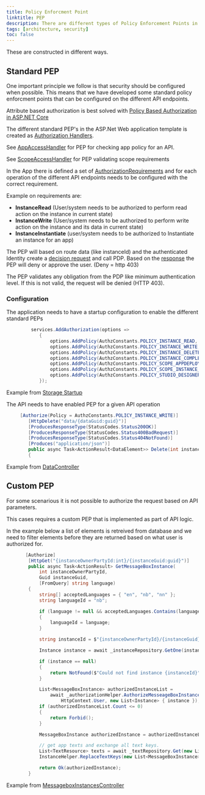 ```yaml
---
title: Policy Enforcment Point
linktitle: PEP
description: There are different types of Policy Enforcement Points in the Altinn 3 platform. 
tags: [architecture, security]
toc: false
---
```


These are constructed in different ways.

## Standard PEP

One important principle we follow is that security should be configured when possible. This means that we have developed
some standard policy enforcment points that can be configured on the different API endpoints.

Attribute based authorization is best solved with
[Policy Based Authorization in ASP.NET Core](https://docs.microsoft.com/en-us/aspnet/core/security/authorization/policies?view=aspnetcore-3.0)

The different standard PEP's in the ASP.Net Web application template is created as 
[Authorization Handlers](https://github.com/aspnet/AspNetCore/blob/release/3.0/src/Security/Authorization/Core/src/AuthorizationHandler.cs).

See [AppAccessHandler](https://github.com/Altinn/altinn-studio/blob/master/src/Altinn.Common/Altinn.Common.PEP/Altinn.Common.PEP/Authorization/AppAccessHandler.cs) for PEP for checking
app policy for an API.

See [ScopeAccessHandler](https://github.com/Altinn/altinn-studio/blob/master/src/Altinn.Common/Altinn.Common.PEP/Altinn.Common.PEP/Authorization/ScopeAccessHandler.cs) for PEP validating scope requirements

In the App there is defined a set of
[AuthorizationRequirements](https://docs.microsoft.com/en-us/dotnet/api/microsoft.aspnetcore.authorization.iauthorizationrequirement?) 
and for each operation of the different API endpoints needs to be configured with the correct requirement.

Example on requirements are:

- **InstanceRead** (User/system needs to be authorized to perform read action on the instance in current state)
- **InstanceWrite** (User/system needs to be authorized to perform write action on the instance and its data in current state)
- **InstanceInstantiate** (user/system needs to be authorized to Instantiate an instance for an app)

The PEP will based on route data (like instanceId) and the authenticated Identity create a
[decision request](https://github.com/Altinn/altinn-studio/blob/master/src/Altinn.Platform/Altinn.Platform.Authorization/IntegrationTests/Data/Xacml/3.0/AltinnApps/AltinnApps0007Request.json) and call PDP.
Based on the [response](https://github.com/Altinn/altinn-studio/blob/master/src/Altinn.Platform/Altinn.Platform.Authorization/IntegrationTests/Data/Xacml/3.0/AltinnApps/AltinnApps0007Response.json) the PEP will deny or approve the user. (Deny = http 403)

The PEP validates any obligation from the PDP like minimum authentication level. If this is not valid, the request will be denied (HTTP 403).

### Configuration

The application needs to have a startup configuration to enable the different standard PEPs

```c#
         services.AddAuthorization(options =>
            {
                options.AddPolicy(AuthzConstants.POLICY_INSTANCE_READ, policy => policy.Requirements.Add(new AppAccessRequirement("read")));
                options.AddPolicy(AuthzConstants.POLICY_INSTANCE_WRITE, policy => policy.Requirements.Add(new AppAccessRequirement("write")));
                options.AddPolicy(AuthzConstants.POLICY_INSTANCE_DELETE, policy => policy.Requirements.Add(new AppAccessRequirement("delete")));
                options.AddPolicy(AuthzConstants.POLICY_INSTANCE_COMPLETE, policy => policy.Requirements.Add(new AppAccessRequirement("complete")));
                options.AddPolicy(AuthzConstants.POLICY_SCOPE_APPDEPLOY, policy => policy.Requirements.Add(new ScopeAccessRequirement("altinn:appdeploy")));
                options.AddPolicy(AuthzConstants.POLICY_SCOPE_INSTANCE_READ, policy => policy.Requirements.Add(new ScopeAccessRequirement("altinn:instances.read")));
                options.AddPolicy(AuthzConstants.POLICY_STUDIO_DESIGNER, policy => policy.Requirements.Add(new ClaimAccessRequirement("urn:altinn:app", "studio.designer")));
            });

```

Example from [Storage Startup](https://github.com/Altinn/altinn-studio/blob/master/src/Altinn.Platform/Altinn.Platform.Storage/Storage/Startup.cs)

The API needs to have enabled PEP for a given API operation




```c#
     [Authorize(Policy = AuthzConstants.POLICY_INSTANCE_WRITE)]
        [HttpDelete("data/{dataGuid:guid}")]
        [ProducesResponseType(StatusCodes.Status200OK)]
        [ProducesResponseType(StatusCodes.Status400BadRequest)]
        [ProducesResponseType(StatusCodes.Status404NotFound)]
        [Produces("application/json")]
        public async Task<ActionResult<DataElement>> Delete(int instanceOwnerPartyId, Guid instanceGuid, Guid dataGuid)
        {
```

Example from [DataController](https://github.com/Altinn/altinn-studio/blob/master/src/Altinn.Platform/Altinn.Platform.Storage/Storage/Controllers/DataController.cs)


## Custom PEP

For some scenarious it is not possible to authorize the request based on API parameters. 

This cases requires a custom PEP that is implemented as part of API logic.

In the example below a list of elements is retreived from database and we need to filter elements before they are returned based on what user is authorized for.

```c#
       [Authorize]
        [HttpGet("{instanceOwnerPartyId:int}/{instanceGuid:guid}")]
        public async Task<ActionResult> GetMessageBoxInstance(
            int instanceOwnerPartyId,
            Guid instanceGuid,
            [FromQuery] string language)
        {
            string[] acceptedLanguages = { "en", "nb", "nn" };
            string languageId = "nb";

            if (language != null && acceptedLanguages.Contains(language.ToLower()))
            {
                languageId = language;
            }

            string instanceId = $"{instanceOwnerPartyId}/{instanceGuid}";

            Instance instance = await _instanceRepository.GetOne(instanceId, instanceOwnerPartyId);

            if (instance == null)
            {
                return NotFound($"Could not find instance {instanceId}");
            }

            List<MessageBoxInstance> authorizedInstanceList =
                await _authorizationHelper.AuthorizeMesseageBoxInstances(
                    HttpContext.User, new List<Instance> { instance });
            if (authorizedInstanceList.Count <= 0)
            {
                return Forbid();
            }

            MessageBoxInstance authorizedInstance = authorizedInstanceList.First();

            // get app texts and exchange all text keys.
            List<TextResource> texts = await _textRepository.Get(new List<string> { instance.AppId }, languageId);
            InstanceHelper.ReplaceTextKeys(new List<MessageBoxInstance> { authorizedInstance }, texts, languageId);

            return Ok(authorizedInstance);
        }
```

Example from [MessageboxInstancesController](https://github.com/Altinn/altinn-studio/blob/master/src/Altinn.Platform/Altinn.Platform.Storage/Storage/Controllers/MessageboxInstancesController.cs)